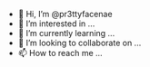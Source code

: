- 👋 Hi, I’m @pr3ttyfacenae
- 👀 I’m interested in ...
- 🌱 I’m currently learning ...
- 💞️ I’m looking to collaborate on ...
- 📫 How to reach me ...

<!---
pr3ttyfacenae/pr3ttyfacenae is a ✨ special ✨ repository because its `README.md` (this file) appears on your GitHub profile.
You can click the Preview link to take a look at your changes.
--->
